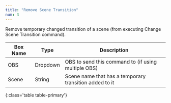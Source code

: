 ```yaml
---
title: "Remove Scene Transition"
num: 3
---
```


Remove temporary changed transition of a scene (from executing Change Scene Transition command).

| Box Name | Type | Description | 
|-------|--------|--------
|OBS|Dropdown|OBS to send this command to (if using multiple OBS)|
|Scene|	String	|Scene name that has a temporary transition added to it|
{:class='table table-primary'}









